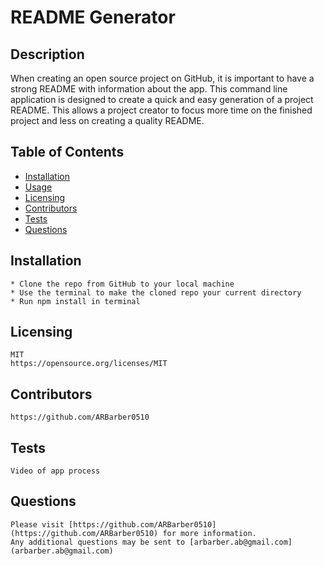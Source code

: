 
# README Generator

## Description
  When creating an open source project on GitHub, it is important to have a strong README with information about the app. This command line application is designed to create a quick and easy generation of a project README. This allows a project creator to focus more time on the finished project and less on creating a quality README.

## Table of Contents
  * [Installation](#installation)
  * [Usage](#usage)
  * [Licensing](#licensing)
  * [Contributors](#contributors)
  * [Tests](#tests)
  * [Questions](#questions)
  
## Installation
    * Clone the repo from GitHub to your local machine
    * Use the terminal to make the cloned repo your current directory
    * Run npm install in terminal

## Licensing
    MIT 
    https://opensource.org/licenses/MIT 

## Contributors
    https://github.com/ARBarber0510

## Tests
    Video of app process

## Questions
    Please visit [https://github.com/ARBarber0510](https://github.com/ARBarber0510) for more information.
    Any additional questions may be sent to [arbarber.ab@gmail.com](arbarber.ab@gmail.com)
    